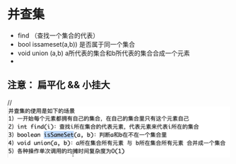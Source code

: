 # 并查集

- find （查找一个集合的代表）
- bool issameset(a,b)) 是否属于同一个集合
- void union (a,b)   a所代表的集合和b所代表的集合合成一个元素
- 


## 注意： **扁平化**  &&  **小挂大**

//![1753605093206](image/.md/1753605093206.png)
